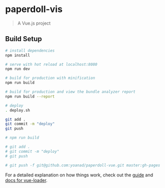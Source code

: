 # paperdoll-vis

> A Vue.js project

## Build Setup

``` bash
# install dependencies
npm install

# serve with hot reload at localhost:8080
npm run dev

# build for production with minification
npm run build

# build for production and view the bundle analyzer report
npm run build --report

# deploy
. deploy.sh

git add .
git commit -m "deploy"
git push

# npm run build

# git add .
# git commit -m "deploy"
# git push

# git push -f git@github.com:yoanad/paperdoll-vue.git master:gh-pages

```

For a detailed explanation on how things work, check out the [guide](http://vuejs-templates.github.io/webpack/) and [docs for vue-loader](http://vuejs.github.io/vue-loader).
